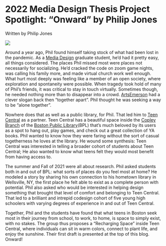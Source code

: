 # 2022 Media Design Thesis Project Spotlight: “Onward” by Philip Jones

Written by Philip Jones

![](https://res.cloudinary.com/engagement-lab-home/image/upload/v1/homepage-2.0/news/medium/1_YRlPcb2-zMdgqzmwIdGaNA.png)

Around a year ago, Phil found himself taking stock of what had been lost in the pandemic. As a [Media Design](https://websites.emerson.edu/grad-life/2021/12/17/what-is-media-design-the-inside-scoop-from-an-emerson-masters-student/) graduate student, he’d had it pretty easy, all things considered. The places Phil missed most were places not necessarily for socializing. He’d cracked the code on zoom game nights, was calling his family more, and made virtual church work well enough. What hurt most deeply was feeling like a member of an open society, where exploration and spontaneity were possible. When tragedy took hold of many of Phil’s friends, it was critical to stay in touch virtually. Sometimes though, he needed nothing more than to disappear into a crowd. [ArtsEmerson](https://artsemerson.org/?gclid=CjwKCAjwo8-SBhAlEiwAopc9W6LgQqgRwE3d16w1E_1eYvfNzRkzfl2GUfffJjTB9oXh-13UjuGX9RoC4rMQAvD_BwE) had a clever slogan back then “together apart”. Phil thought he was seeking a way to be “alone together”.

Nowhere does that as well as a public library, for Phil. That led him to [Teen Central](https://www.bpl.org/services-central-library/teen-central/) as a partner. Teen Central has a beautiful space inside the [Copley Branch](https://www.bpl.org/locations/3/) of the [Boston Public Library](https://www.bpl.org/)(BPL) that’s much beloved by its users as a spot to hang out, play games, and check out a great collection of YA books. Phil wanted to know how they were faring without the sort of casual togetherness he loves at the library. He wound some synthesis: Teen Central was interested in telling a broader cohort of students about Teen Central; He also wanted to know what teens felt they would most benefit from having access to.

The summer and Fall of 2021 were all about research. Phil asked students both in and out of BPL: what sorts of places do you feel most at home? He modeled a story by sharing his own connection to his hometown library in Wellsville, NY, the first place he felt able to exist as a complete person with potential. Phil also asked who would be interested in helping design something that brought that level of comfort and belonging to Teen Central. That led to a brilliant and intrepid codesign cohort of five young high schoolers with varying degrees of experience in and out of Teen Central.

Together, Phil and the students have found that what teens in Boston seek most in their journey from school, to work, to home, is space to simply exist, with no stakes. The group thus proposes a “Recharging Space” inside Teen Central, where individuals can sit in warm colors, connect to plant life, and enjoy the sunshine. Their first draft is presented at the top of this blog. Onward!
